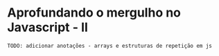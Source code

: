 # Aprofundando o mergulho no Javascript - II

`TODO: adicionar anotações - arrays e estruturas de repetição em js`

